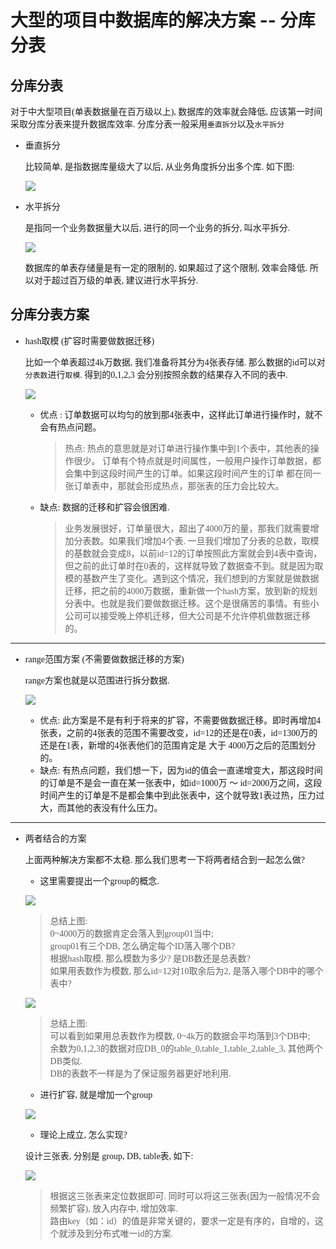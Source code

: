 # 大型的项目中数据库的解决方案 -- 分库分表

<font face="Microsoft Yahei">

## 分库分表

对于中大型项目(单表数据量在百万级以上), 数据库的效率就会降低, 应该第一时间采取分库分表来提升数据库效率. 分库分表一般采用`垂直拆分`以及`水平拆分`

- 垂直拆分

    比较简单, 是指数据库量级大了以后, 从业务角度拆分出多个库. 如下图:
    
    ![](https://img2018.cnblogs.com/blog/1216080/201904/1216080-20190425130519408-1901683794.png)

- 水平拆分

    是指同一个业务数据量大以后, 进行的同一个业务的拆分, 叫水平拆分.

    ![](https://img2018.cnblogs.com/blog/1216080/201904/1216080-20190425130830243-1857877400.png)

    数据库的单表存储量是有一定的限制的, 如果超过了这个限制, 效率会降低. 所以对于超过百万级的单表, 建议进行水平拆分.

## 分库分表方案

- hash取模 (扩容时需要做数据迁移)

    比如一个单表超过4k万数据, 我们准备将其分为4张表存储. 那么数据的id可以对`分表数`进行`取模`. 得到的0,1,2,3 会分别按照余数的结果存入不同的表中.

    ![](https://img2018.cnblogs.com/blog/1216080/201904/1216080-20190425135713476-1055995736.png)

    - 优点 : 订单数据可以均匀的放到那4张表中，这样此订单进行操作时，就不会有热点问题。
        >热点: 热点的意思就是对订单进行操作集中到1个表中，其他表的操作很少。 订单有个特点就是时间属性，一般用户操作订单数据，都会集中到这段时间产生的订单。如果这段时间产生的订单 都在同一张订单表中，那就会形成热点，那张表的压力会比较大。

    - 缺点: 数据的迁移和扩容会很困难. 
        > 业务发展很好，订单量很大，超出了4000万的量，那我们就需要增加分表数。如果我们增加4个表. 一旦我们增加了分表的总数，取模的基数就会变成8，以前id=12的订单按照此方案就会到4表中查询，但之前的此订单时在0表的，这样就导致了数据查不到。就是因为取模的基数产生了变化。遇到这个情况，我们想到的方案就是做数据迁移，把之前的4000万数据，重新做一个hash方案，放到新的规划分表中。也就是我们要做数据迁移。这个是很痛苦的事情。有些小公司可以接受晚上停机迁移，但大公司是不允许停机做数据迁移的。

---
- range范围方案 (不需要做数据迁移的方案)

    range方案也就是以范围进行拆分数据.

    ![](https://img2018.cnblogs.com/blog/1216080/201904/1216080-20190425140410364-708893126.png)

    - 优点: 此方案是不是有利于将来的扩容，不需要做数据迁移。即时再增加4张表，之前的4张表的范围不需要改变，id=12的还是在0表，id=1300万的还是在1表，新增的4张表他们的范围肯定是 大于 4000万之后的范围划分的。
    - 缺点: 有热点问题，我们想一下，因为id的值会一直递增变大，那这段时间的订单是不是会一直在某一张表中，如id=1000万 ～ id=2000万之间，这段时间产生的订单是不是都会集中到此张表中，这个就导致1表过热，压力过大，而其他的表没有什么压力。

---
- 两者结合的方案

    上面两种解决方案都不太稳. 那么我们思考一下将两者结合到一起怎么做?
    
    - 这里需要提出一个group的概念.

    ![](https://img2018.cnblogs.com/blog/1216080/201904/1216080-20190425142427136-1144264794.png)

    > 总结上图: \
    0~4000万的数据肯定会落入到group01当中; \
    group01有三个DB, 怎么确定每个ID落入哪个DB?\
    根据hash取模, 那么模数为多少? 是DB数还是总表数? \
    如果用表数作为模数, 那么id=12对10取余后为2, 是落入哪个DB中的哪个表中?

    ![](https://img2018.cnblogs.com/blog/1216080/201904/1216080-20190425143029003-821178421.png)

    > 总结上图:\
    可以看到如果用总表数作为模数, 0~4k万的数据会平均落到3个DB中;\
    余数为0,1,2,3的数据对应DB_0的table_0,table_1,table_2,table_3, 其他两个DB类似.\
    DB的表数不一样是为了保证服务器更好地利用.

    - 进行扩容, 就是增加一个group

    ![](https://img2018.cnblogs.com/blog/1216080/201904/1216080-20190425143429185-1535111626.png)

    - 理论上成立, 怎么实现?

    设计三张表, 分别是 group, DB, table表, 如下:

    ![](https://img2018.cnblogs.com/blog/1216080/201904/1216080-20190425144013684-1788677919.png)

    >根据这三张表来定位数据即可. 同时可以将这三张表(因为一般情况不会频繁扩容), 放入内存中, 增加效率.\
    路由key（如：id）的值是非常关键的，要求一定是有序的，自增的，这个就涉及到分布式唯一id的方案.


